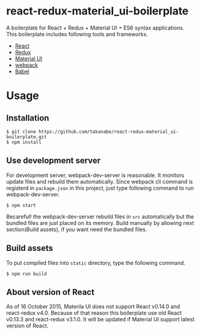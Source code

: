 # react-redux-material_ui-boilerplate
A boilerplate for React + Redux + Material UI + ES6 syntax applications. This boilerplate includes following tools and frameworks.

* [React](https://facebook.github.io/react/)
* [Redux](http://rackt.org/redux/index.html)
* [Material UI](http://material-ui.com/#/)
* [webpack](https://webpack.github.io/)
* [Babel](https://babeljs.io/)


# Usage
## Installation
```
$ git clone https://github.com/takanabe/react-redux-material_ui-boilerplate.git
$ npm install
```

## Use development server
For development server, webpack-dev-server is reasonable. It monitors update files and rebuild them automatically. Since webpack cli command is registerd in `package.json` in this project, just type following command to run webpack-dev-server.

```
$ npm start
```

Becareful! the webpack-dev-server rebuild files in `src` automatically but the bundled files are just placed on its memory. Build manually by allowing next section(Build assets), if you want need the bundled files.


## Build assets
To put compiled files into `static` directory, type the following command.

```
$ npm run build
```

## About version of React
As of 16 October 2015, Materila UI does not support React v0.14.0 and react-redux v4.0. Because of that reason this boilerplate use old React v0.13.3 and react-redux v3.1.0. It will be updated if Material UI support latest version of React.

